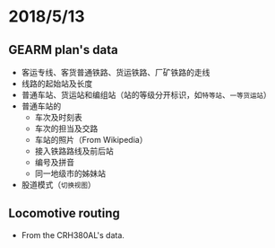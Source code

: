 # 2018/5/13

## GEARM plan's data

* 客运专线、客货普通铁路、货运铁路、厂矿铁路的走线
* 线路的起始站及长度
* 普通车站、货运站和编组站（站的等级分开标识，如`特等站`、`一等货运站`）
* 普通车站的
  * 车次及时刻表
  * 车次的担当及交路
  * 车站的照片（From Wikipedia）
  * 接入铁路路线及前后站
  * 编号及拼音
  * 同一地级市的姊妹站
* 股道模式（`切换视图`）

## Locomotive routing

* From the CRH380AL's data.
